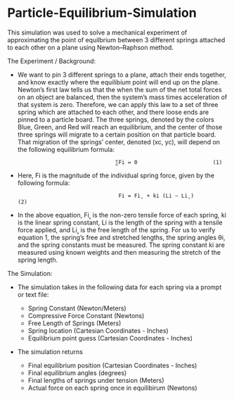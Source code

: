 # Particle-Equilibrium-Simulation

This simulation was used to solve a mechanical experiment of approximating the point of equilbrium between 3 different springs attached to each other on a plane using Newton–Raphson method. 

The Experiment / Background:
- We want to pin 3 different springs to a plane, attach their ends together, and know exactly where the equilibium point will end up on the plane. Newton’s first law tells us that the when the sum of the net total forces on an object are balanced, then the system’s mass times acceleration of that system is zero. Therefore, we can apply this law to a set of three spring which are attached to each other, and there loose ends are pinned to a particle board. The three springs, denoted by the colors Blue, Green, and Red will reach an equilibrium, and the center of those three springs will migrate to a certain position on that particle board. That migration of the springs’ center, denoted (xc, yc), will depend on the following equilibrium formula:

					                 ∑Fi = 0						(1)	

- Here, Fi is the magnitude of the individual spring force, given by the following formula:
		
				                      Fi = Fi˳ + ki (Li – Li˳)    				(2)

- In the above equation, Fi˳ is the non-zero tensile force of each spring, ki is the linear spring constant, Li is the length of the spring with a tensile force applied, and Li˳ is the free length of the spring. For us to verify equation 1, the spring’s free and stretched lengths, the spring angles θi, and the spring constants must be measured. The spring constant ki are measured using known weights and then measuring the stretch of the spring length.


The Simulation: 
- The simulation takes in the following data for each spring via a prompt or text file: 
  - Spring Constant (Newton/Meters)
  - Compressive Force Constant (Newtons)
  - Free Length of Springs (Meters)
  - Spring location (Cartesian Coordinates - Inches)
  - Equilibrium point guess (Cartesian Coordinates - Inches)
  
- The simulation returns
  - Final equilibrium position (Cartesian Coordinates - Inches)
  - Final equilibrium angles (degrees)
  - Final lengths of springs under tension (Meters)
  - Actual force on each spring once in equilibirum (Newtons)
